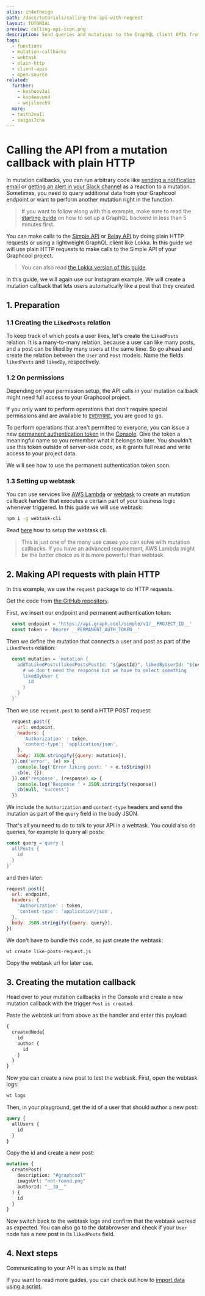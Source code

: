 ```yaml
---
alias: ih4etheigo
path: /docs/tutorials/calling-the-api-with-request
layout: TUTORIAL
preview: calling-api-icon.png
description: Send queries and mutations to the GraphQL client APIs from a webtask using plain http requests.
tags:
  - functions
  - mutation-callbacks
  - webtask
  - plain-http
  - client-apis
  - open-source
related:
  further:
    - heshoov3ai
    - koo4eevun4
    - wejileech9
  more:
  - taith2va1l
  - saigai7cha
---
```


# Calling the API from a mutation callback with plain HTTP

In mutation callbacks, you can run arbitrary code like [sending a notification email](!alias-saigai7cha) or [getting an alert in your Slack channel](!alias-dah6aifoce) as a reaction to a mutation. Sometimes, you need to query additional data from your Graphcool endpoint or want to perform another mutation right in the function.

> If you want to follow along with this example, make sure to read the [starting guide](!alias-thaeghi8ro) on how to set up a GraphQL backend in less than 5 minutes first.

You can make calls to the [Simple API](!alias-heshoov3ai) or [Relay API](!alias-aizoong9ah) by doing plain HTTP requests or using a lightweight GraphQL client like Lokka. In this guide we will use plain HTTP requests to make calls to the Simple API of your Graphcool project.

> You can also read [the Lokka version of this guide](!alias-taith2va1l).

In this guide, we will again use our Instagram example. We will create a mutation callback that lets users automatically like a post that they created.

## 1. Preparation

### 1.1 Creating the `LikedPosts` relation

To keep track of which posts a user likes, let's create the `LikedPosts` relation.
It is a many-to-many relation, because a user can like many posts, and a post can be liked by many users at the same time.
So go ahead and create the relation between the `User` and `Post` models. Name the fields `likedPosts` and `likedBy`, respectively.

### 1.2 On permissions

Depending on your permission setup, the API calls in your mutation callback might need full access to your Graphcool project.

If you only want to perform operations that don't require special permissions and are available to [`EVERYONE`](!alias-iegoo0heez#permission-level), you are good to go.

To perform operations that aren't permitted to everyone, you can issue a new [permanent authentication token](!alias-wejileech9#permanent-authentication-token) in the [Console](https://console.graph.cool). Give the token a meaningful name so you remember what it belongs to later. You shouldn't use this token outside of server-side code, as it grants full read and write access to your project data.

We will see how to use the permanent authentication token soon.

### 1.3 Setting up webtask

You can use services like [AWS Lambda](https://aws.amazon.com/de/lambda/getting-started/) or [webtask](https://webtask.io/) to create an mutation callback handler that executes a certain part of your business logic whenever triggered. In this guide we will use webtask:

```sh
npm i -g webtask-cli
```

Read [here](https://webtask.io/cli) how to setup the webtask cli.

> This is just one of the many use cases you can solve with mutation callbacks. If you have an advanced requirement, AWS Lambda might be the better choice as it is more powerful than webtask.

## 2. Making API requests with plain HTTP

In this example, we use the `request` package to do HTTP requests.

Get the code from [the GitHub repository](https://github.com/graphcool-examples/webtask-like-posts-example/tree/master/request).

First, we insert our endpoint and permanent authentication token:

```js
  const endpoint = 'https://api.graph.cool/simple/v1/__PROJECT_ID__'
  const token = 'Bearer __PERMANENT_AUTH_TOKEN__'
```

Then we define the mutation that connects a user and post as part of the `LikedPosts` relation:

```js
  const mutation = `mutation {
    addToLikedPosts(likedPostsPostId: "${postId}", likedByUserId: "${userId}") {
      # we don't need the response but we have to select something
      likedByUser {
        id
      }
    }
  }`
```

Then we use `request.post` to send a HTTP POST request:

```js
  request.post({
    url: endpoint,
    headers: {
      'Authorization' : token,
      'content-type': 'application/json',
    },
    body: JSON.stringify({query: mutation}),
  }).on('error', (e) => {
    console.log('Error liking post: ' + e.toString())
    cb(e, {})
  }).on('response', (response) => {
    console.log('Response ' + JSON.stringify(response))
    cb(null, 'success')
  })
```

We include the `Authorization` and `content-type` headers and send the mutation as part of the `query` field in the body JSON.

That's all you need to do to talk to your API in a webtask. You could also do queries, for example to query all posts:

```js
const query =`query {
  allPosts {
    id
  }
}`
```

and then later:

```js
request.post({
  url: endpoint,
  headers: {
    'Authorization' : token,
    'content-type': 'application/json',
  },
  body: JSON.stringify({query: query}),
})
```

We don't have to bundle this code, so just create the webtask:

```sh
wt create like-posts-request.js
```

Copy the webtask url for later use.

## 3. Creating the mutation callback

Head over to your mutation callbacks in the Console and create a new mutation callback with the trigger `Post` `is created`.

Paste the webtask url from above as the handler and enter this payload:

```js
{
  createdNode{
    id
    author {
      id
    }
  }
}
```

Now you can create a new post to test the webtask. First, open the webtask logs:

```sh
wt logs
```

Then, in your playground, get the id of a user that should author a new post:

```graphql
query {
  allUsers {
    id
  }
}
```

Copy the id and create a new post:

```graphql
mutation {
  createPost(
    description: "#graphcool"
    imageUrl: "not-found.png"
    authorId: "__ID__"
  ) {
    id
  }
}
```

Now switch back to the webtask logs and confirm that the webtask worked as expected. You can also go to the databrowser and check if your `User` node has a new post in its `likedPosts` field.

## 4. Next steps

Communicating to your API is as simple as that!

If you want to read more guides, you can check out how to [import data using a script](!alias-ga2ahnee2a).
